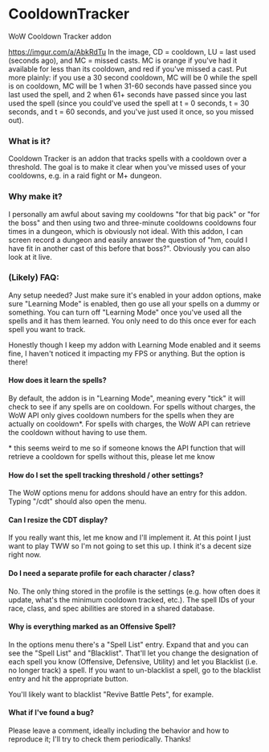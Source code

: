 # CooldownTracker
WoW Cooldown Tracker addon


https://imgur.com/a/AbkRdTu
In the image, CD = cooldown, LU = last used (seconds ago), and MC = missed casts. MC is orange if you've had it available for less than its cooldown, and red if you've missed a cast. Put more plainly: if you use a 30 second cooldown, MC will be 0 while the spell is on cooldown, MC will be 1 when 31-60 seconds have passed since you last used the spell, and 2 when 61+ seconds have passed since you last used the spell (since you could've used the spell at t = 0 seconds, t = 30 seconds, and t = 60 seconds, and you've just used it once, so you missed out). 


### What is it?
Cooldown Tracker is an addon that tracks spells with a cooldown over a threshold. The goal is to make it clear when you've missed uses of your cooldowns, e.g. in a raid fight or M+ dungeon. 



### Why make it?
I personally am awful about saving my cooldowns "for that big pack" or "for the boss" and then using two and three-minute cooldowns cooldowns four times in a dungeon, which is obviously not ideal. With this addon, I can screen record a dungeon and easily answer the question of "hm, could I have fit in another cast of this before that boss?". Obviously you can also look at it live.



### (Likely) FAQ:
Any setup needed?
Just make sure it's enabled in your addon options, make sure "Learning Mode" is enabled, then go use all your spells on a dummy or something. You can turn off "Learning Mode" once you've used all the spells and it has them learned. You only need to do this once ever for each spell you want to track. 



Honestly though I keep my addon with Learning Mode enabled and it seems fine, I haven't noticed it impacting my FPS or anything. But the option is there!


#### How does it learn the spells?
By default, the addon is in "Learning Mode", meaning every "tick" it will check to see if any spells are on cooldown. For spells without charges, the WoW API only gives cooldown numbers for the spells when they are actually on cooldown\*. For spells with charges, the WoW API can retrieve the cooldown without having to use them. 



\* this seems weird to me so if someone knows the API function that will retrieve a cooldown for spells without this, please let me know



#### How do I set the spell tracking threshold / other settings?
The WoW options menu for addons should have an entry for this addon. Typing "/cdt" should also open the menu. 



#### Can I resize the CDT display?
If you really want this, let me know and I'll implement it. At this point I just want to play TWW so I'm not going to set this up. I think it's a decent size right now.



#### Do I need a separate profile for each character / class?
No. The only thing stored in the profile is the settings (e.g. how often does it update, what's the minimum cooldown tracked, etc.). The spell IDs of your race, class, and spec abilities are stored in a shared database. 



#### Why is everything marked as an Offensive Spell?
In the options menu there's a "Spell List" entry. Expand that and you can see the "Spell List" and "Blacklist". That'll let you change the designation of each spell you know (Offensive, Defensive, Utility) and let you Blacklist (i.e. no longer track) a spell. If you want to un-blacklist a spell, go to the blacklist entry and hit the appropriate button. 



You'll likely want to blacklist "Revive Battle Pets", for example. 



#### What if I've found a bug?
Please leave a comment, ideally including the behavior and how to reproduce it; I'll try to check them periodically. Thanks!